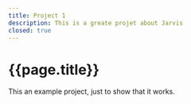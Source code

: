 ```yaml
---
title: Project 1
description: This is a greate projet about Jarvis
closed: true
---
```


# {{page.title}}

This an example project, just to show that it works.